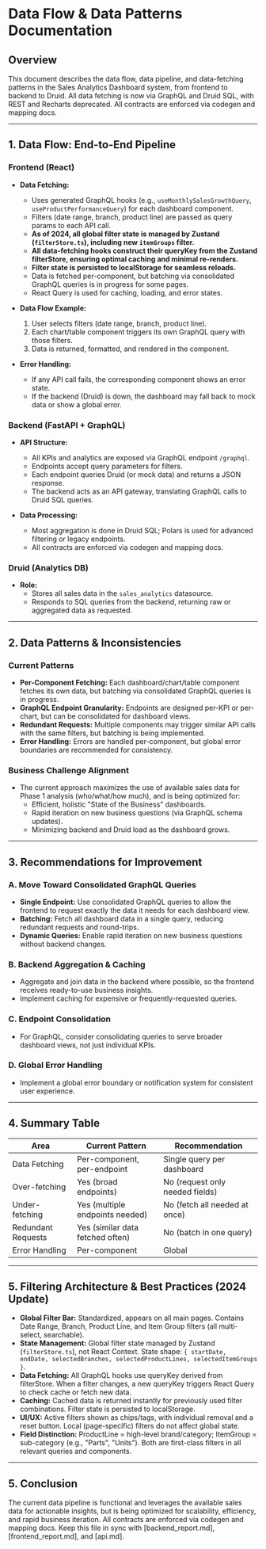 # Data Flow & Data Patterns Documentation

## Overview
This document describes the data flow, data pipeline, and data-fetching patterns in the Sales Analytics Dashboard system, from frontend to backend to Druid. All data fetching is now via GraphQL and Druid SQL, with REST and Recharts deprecated. All contracts are enforced via codegen and mapping docs.

---

## 1. Data Flow: End-to-End Pipeline

### **Frontend (React)**
- **Data Fetching:**
  - Uses generated GraphQL hooks (e.g., `useMonthlySalesGrowthQuery`, `useProductPerformanceQuery`) for each dashboard component.
  - Filters (date range, branch, product line) are passed as query params to each API call.
  - **As of 2024, all global filter state is managed by Zustand (`filterStore.ts`), including new `itemGroups` filter.**
  - **All data-fetching hooks construct their queryKey from the Zustand filterStore, ensuring optimal caching and minimal re-renders.**
  - **Filter state is persisted to localStorage for seamless reloads.**
  - Data is fetched per-component, but batching via consolidated GraphQL queries is in progress for some pages.
  - React Query is used for caching, loading, and error states.

- **Data Flow Example:**
  1. User selects filters (date range, branch, product line).
  2. Each chart/table component triggers its own GraphQL query with those filters.
  3. Data is returned, formatted, and rendered in the component.

- **Error Handling:**
  - If any API call fails, the corresponding component shows an error state.
  - If the backend (Druid) is down, the dashboard may fall back to mock data or show a global error.

### **Backend (FastAPI + GraphQL)**
- **API Structure:**
  - All KPIs and analytics are exposed via GraphQL endpoint `/graphql`.
  - Endpoints accept query parameters for filters.
  - Each endpoint queries Druid (or mock data) and returns a JSON response.
  - The backend acts as an API gateway, translating GraphQL calls to Druid SQL queries.

- **Data Processing:**
  - Most aggregation is done in Druid SQL; Polars is used for advanced filtering or legacy endpoints.
  - All contracts are enforced via codegen and mapping docs.

### **Druid (Analytics DB)**
- **Role:**
  - Stores all sales data in the `sales_analytics` datasource.
  - Responds to SQL queries from the backend, returning raw or aggregated data as requested.

---

## 2. Data Patterns & Inconsistencies

### **Current Patterns**
- **Per-Component Fetching:** Each dashboard/chart/table component fetches its own data, but batching via consolidated GraphQL queries is in progress.
- **GraphQL Endpoint Granularity:** Endpoints are designed per-KPI or per-chart, but can be consolidated for dashboard views.
- **Redundant Requests:** Multiple components may trigger similar API calls with the same filters, but batching is being implemented.
- **Error Handling:** Errors are handled per-component, but global error boundaries are recommended for consistency.

### **Business Challenge Alignment**
- The current approach maximizes the use of available sales data for Phase 1 analysis (who/what/how much), and is being optimized for:
  - Efficient, holistic "State of the Business" dashboards.
  - Rapid iteration on new business questions (via GraphQL schema updates).
  - Minimizing backend and Druid load as the dashboard grows.

---

## 3. Recommendations for Improvement

### **A. Move Toward Consolidated GraphQL Queries**
- **Single Endpoint:** Use consolidated GraphQL queries to allow the frontend to request exactly the data it needs for each dashboard view.
- **Batching:** Fetch all dashboard data in a single query, reducing redundant requests and round-trips.
- **Dynamic Queries:** Enable rapid iteration on new business questions without backend changes.

### **B. Backend Aggregation & Caching**
- Aggregate and join data in the backend where possible, so the frontend receives ready-to-use business insights.
- Implement caching for expensive or frequently-requested queries.

### **C. Endpoint Consolidation**
- For GraphQL, consider consolidating queries to serve broader dashboard views, not just individual KPIs.

### **D. Global Error Handling**
- Implement a global error boundary or notification system for consistent user experience.

---

## 4. Summary Table

| Area               | Current Pattern                  | Recommendation                  |
| ------------------ | -------------------------------- | ------------------------------- |
| Data Fetching      | Per-component, per-endpoint      | Single query per dashboard      |
| Over-fetching      | Yes (broad endpoints)            | No (request only needed fields) |
| Under-fetching     | Yes (multiple endpoints needed)  | No (fetch all needed at once)   |
| Redundant Requests | Yes (similar data fetched often) | No (batch in one query)         |
| Error Handling     | Per-component                    | Global   |

---

## 5. Filtering Architecture & Best Practices (2024 Update)

- **Global Filter Bar:** Standardized, appears on all main pages. Contains Date Range, Branch, Product Line, and Item Group filters (all multi-select, searchable).
- **State Management:** Global filter state managed by Zustand (`filterStore.ts`), not React Context. State shape: `{ startDate, endDate, selectedBranches, selectedProductLines, selectedItemGroups }`.
- **Data Fetching:** All GraphQL hooks use queryKey derived from filterStore. When a filter changes, a new queryKey triggers React Query to check cache or fetch new data.
- **Caching:** Cached data is returned instantly for previously used filter combinations. Filter state is persisted to localStorage.
- **UI/UX:** Active filters shown as chips/tags, with individual removal and a reset button. Local (page-specific) filters do not affect global state.
- **Field Distinction:** ProductLine = high-level brand/category; ItemGroup = sub-category (e.g., "Parts", "Units"). Both are first-class filters in all relevant queries and components.

---

## 5. Conclusion

The current data pipeline is functional and leverages the available sales data for actionable insights, but is being optimized for scalability, efficiency, and rapid business iteration. All contracts are enforced via codegen and mapping docs. Keep this file in sync with [backend_report.md], [frontend_report.md], and [api.md]. 